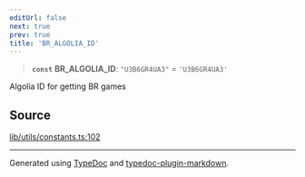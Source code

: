 ```yaml
---
editUrl: false
next: true
prev: true
title: 'BR_ALGOLIA_ID'
---
```


> **`const`** **BR_ALGOLIA_ID**: `"U3B6GR4UA3"` = `'U3B6GR4UA3'`

Algolia ID for getting BR games

## Source

[lib/utils/constants.ts:102](https://github.com/favna/nintendo-switch-eshop/blob/27355e779102b48fc082af549592453043b2ac6e/src/lib/utils/constants.ts#L102)

---

Generated using [TypeDoc](https://typedoc.org) and [typedoc-plugin-markdown](https://typedoc-plugin-markdown.org).
